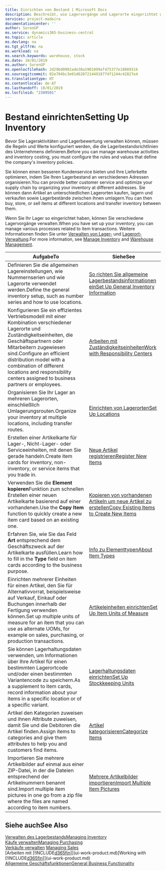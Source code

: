 ```yaml
---
title: Einrichten von Bestand | Microsoft Docs
description: Beschreibt, wie Lagervorgänge und Lagerorte eingerichtet werden, einschließlich Umlagerungsrouten und Standorte wie Lagerorte.
services: project-madeira
documentationcenter: ''
author: SorenGP
ms.service: dynamics365-business-central
ms.topic: article
ms.devlang: na
ms.tgt_pltfrm: na
ms.workload: na
ms.search.keywords: warehouse, stock
ms.date: 10/01/2019
ms.author: SorenGP
ms.openlocfilehash: 2d29bd0902ade38a1901899af475377e18089316
ms.sourcegitcommit: 02e704bc3e01d62072144919774f1244c42827e4
ms.translationtype: HT
ms.contentlocale: de-AT
ms.lasthandoff: 10/01/2019
ms.locfileid: "2309501"
---
```

# <a name="setting-up-inventory"></a><span data-ttu-id="96cc1-103">Bestand einrichten</span><span class="sxs-lookup"><span data-stu-id="96cc1-103">Setting Up Inventory</span></span>
<span data-ttu-id="96cc1-104">Bevor Sie Lageraktivitäten und Lagerbewertung verwalten können, müssen die Regeln und Werte konfiguriert werden, die die Lagerbestandsrichtlinien des Unternehmens definieren.</span><span class="sxs-lookup"><span data-stu-id="96cc1-104">Before you can manage warehouse activities and inventory costing, you must configure the rules and values that define the company's inventory policies.</span></span>

<span data-ttu-id="96cc1-105">Sie können einen besseren Kundenservice bieten und Ihre Lieferkette optimieren, indem Sie Ihren Lagerbestand an verschiedenen Adressen organisieren.</span><span class="sxs-lookup"><span data-stu-id="96cc1-105">You can provide better customer service and optimize your supply chain by organizing your inventory at different addresses.</span></span> <span data-ttu-id="96cc1-106">Sie können dann Artikel an unterschiedlichen Lagerorten kaufen, lagern und verkaufen sowie Lagerbestände zwischen ihnen umlagern.</span><span class="sxs-lookup"><span data-stu-id="96cc1-106">You can then buy, store, or sell items at different locations and transfer inventory between them.</span></span>

<span data-ttu-id="96cc1-107">Wenn Sie Ihr Lager so eingerichtet haben, können Sie verschiedene Lagervorgänge verwalten.</span><span class="sxs-lookup"><span data-stu-id="96cc1-107">When you have set up your inventory, you can manage various processes related to item transactions.</span></span> <span data-ttu-id="96cc1-108">Weitere Informationen finden Sie unter [Verwalten von Lager-](inventory-manage-inventory.md) und [Lagerort-Verwaltung](warehouse-manage-warehouse.md).</span><span class="sxs-lookup"><span data-stu-id="96cc1-108">For more information, see [Manage Inventory](inventory-manage-inventory.md) and [Warehouse Management](warehouse-manage-warehouse.md).</span></span>

| <span data-ttu-id="96cc1-109">Aufgabe</span><span class="sxs-lookup"><span data-stu-id="96cc1-109">To</span></span> | <span data-ttu-id="96cc1-110">Siehe</span><span class="sxs-lookup"><span data-stu-id="96cc1-110">See</span></span> |
| --- | --- |
| <span data-ttu-id="96cc1-111">Definieren Sie die allgemeinen Lagereinstellungen, wie Nummernserien und wie Lagerorte verwendet werden.</span><span class="sxs-lookup"><span data-stu-id="96cc1-111">Define the general inventory setup, such as number series and how to use locations.</span></span> |[<span data-ttu-id="96cc1-112">So richten Sie allgemeine Lagerbestandsinformationen ein</span><span class="sxs-lookup"><span data-stu-id="96cc1-112">Set Up General Inventory Information</span></span>](inventory-how-setup-general.md) |
|<span data-ttu-id="96cc1-113">Konfigurieren Sie ein effizientes Vertriebsmodell mit einer Kombination verschiedener Lagerorte und Zuständigkeitseinheiten, die Geschäftspartnern oder Mitarbeitern zugewiesen sind.</span><span class="sxs-lookup"><span data-stu-id="96cc1-113">Configure an efficient distribution model with a combination of different locations and responsibility centers assigned to business partners or employees.</span></span>|[<span data-ttu-id="96cc1-114">Arbeiten mit Zuständigkeitseinheiten</span><span class="sxs-lookup"><span data-stu-id="96cc1-114">Work with Responsibility Centers</span></span>](inventory-responsibility-centers.md)|
| <span data-ttu-id="96cc1-115">Organisieren Sie Ihr Lager an mehreren Lagerorten, einschließlich Umlagerungsrouten.</span><span class="sxs-lookup"><span data-stu-id="96cc1-115">Organize your inventory at multiple locations, including transfer routes.</span></span> |[<span data-ttu-id="96cc1-116">Einrichten von Lagerorten</span><span class="sxs-lookup"><span data-stu-id="96cc1-116">Set Up Locations</span></span>](inventory-how-register-new-items.md) |
| <span data-ttu-id="96cc1-117">Erstellen einer Artikelkarte für Lager-, Nicht-Lager- oder Serviceeinheiten, mit denen Sie gerade handeln.</span><span class="sxs-lookup"><span data-stu-id="96cc1-117">Create item cards for inventory, non-inventory, or service items that you trade in.</span></span> |[<span data-ttu-id="96cc1-118">Neue Artikel registrieren</span><span class="sxs-lookup"><span data-stu-id="96cc1-118">Register New Items</span></span>](inventory-how-register-new-items.md) |
|<span data-ttu-id="96cc1-119">Verwenden Sie die **Element kopieren**Funktion zum schnellen Erstellen einer neuen Artikelkarte basierend auf einer vorhandenen.</span><span class="sxs-lookup"><span data-stu-id="96cc1-119">Use the **Copy Item** function to quickly create a new item card based on an existing one.</span></span>|[<span data-ttu-id="96cc1-120">Kopieren von vorhandenen Artikeln um neue Artikel zu erstellen</span><span class="sxs-lookup"><span data-stu-id="96cc1-120">Copy Existing Items to Create New Items</span></span>](inventory-how-copy-items.md)|
|<span data-ttu-id="96cc1-121">Erfahren Sie, wie Sie das Feld **Art** entsprechend dem Geschäftszweck auf der Artikelkarte ausfüllen.</span><span class="sxs-lookup"><span data-stu-id="96cc1-121">Learn how to fill in the **Type** field on item cards according to the business purpose.</span></span>|[<span data-ttu-id="96cc1-122">Info zu Elementtypen</span><span class="sxs-lookup"><span data-stu-id="96cc1-122">About Item Types</span></span>](inventory-about-item-types.md)|
|<span data-ttu-id="96cc1-123">Einrichten mehrerer Einheiten für einen Artikel, den Sie für Alternativvorrat, beispielsweise auf Verkauf, Einkauf oder Buchungen innerhalb der Fertigung verwenden können.</span><span class="sxs-lookup"><span data-stu-id="96cc1-123">Set up multiple units of measure for an item that you can use as alternate UOMs, for example on sales, purchasing, or production transactions.</span></span>|[<span data-ttu-id="96cc1-124">Artikeleinheiten einrichten</span><span class="sxs-lookup"><span data-stu-id="96cc1-124">Set Up Item Units of Measure</span></span>](inventory-how-setup-units-of-measure.md)|
|<span data-ttu-id="96cc1-125">Sie können Lagerhaltungsdaten verwenden, um Informationen über Ihre Artikel für einen bestimmten Lagerortcode und/oder einen bestimmten Variantencode zu speichern.</span><span class="sxs-lookup"><span data-stu-id="96cc1-125">As a supplement to item cards, record information about your items in a specific location or of a specific variant.</span></span>|[<span data-ttu-id="96cc1-126">Lagerhaltungsdaten einrichten</span><span class="sxs-lookup"><span data-stu-id="96cc1-126">Set Up Stockkeeping Units</span></span>](inventory-how-to-set-up-stockkeeping-units.md)|
| <span data-ttu-id="96cc1-127">Artikel den Kategorien zuweisen und ihnen Attribute zuweisen, damit Sie und die Debitoren die Artikel finden.</span><span class="sxs-lookup"><span data-stu-id="96cc1-127">Assign items to categories and give them attributes to help you and customers find items.</span></span> |[<span data-ttu-id="96cc1-128">Artikel kategorisieren</span><span class="sxs-lookup"><span data-stu-id="96cc1-128">Categorize Items</span></span>](inventory-how-categorize-items.md) |
|<span data-ttu-id="96cc1-129">Importieren Sie mehrere Artikelbilder auf einmal aus einer ZIP-Datei, in der die Dateien entsprechend der Artikelnummern benannt sind.</span><span class="sxs-lookup"><span data-stu-id="96cc1-129">Import multiple item pictures in one go from a zip file where the files are named according to item numbers.</span></span>|[<span data-ttu-id="96cc1-130">Mehrere Artikelbilder importieren</span><span class="sxs-lookup"><span data-stu-id="96cc1-130">Import Multiple Item Pictures</span></span>](inventory-how-import-item-pictures.md)|

## <a name="see-also"></a><span data-ttu-id="96cc1-131">Siehe auch</span><span class="sxs-lookup"><span data-stu-id="96cc1-131">See Also</span></span>
[<span data-ttu-id="96cc1-132">Verwalten des Lagerbestands</span><span class="sxs-lookup"><span data-stu-id="96cc1-132">Managing Inventory</span></span>](inventory-manage-inventory.md)  
[<span data-ttu-id="96cc1-133">Käufe verwalten</span><span class="sxs-lookup"><span data-stu-id="96cc1-133">Managing Purchasing</span></span>](purchasing-manage-purchasing.md)  
<span data-ttu-id="96cc1-134">[Verkäufe verwalten](sales-manage-sales.md)  </span><span class="sxs-lookup"><span data-stu-id="96cc1-134">[Managing Sales](sales-manage-sales.md)  </span></span>  
<span data-ttu-id="96cc1-135">[Arbeiten mit [!INCLUDE[d365fin](includes/d365fin_md.md)]](ui-work-product.md)</span><span class="sxs-lookup"><span data-stu-id="96cc1-135">[Working with [!INCLUDE[d365fin](includes/d365fin_md.md)]](ui-work-product.md)</span></span>  
[<span data-ttu-id="96cc1-136">Allgemeine Geschäftsfunktionen</span><span class="sxs-lookup"><span data-stu-id="96cc1-136">General Business Functionality</span></span>](ui-across-business-areas.md)

